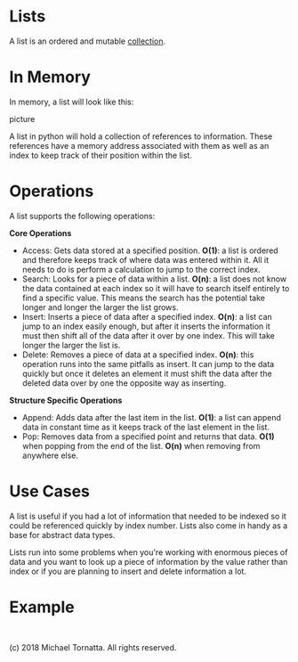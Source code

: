 # Lists

A list is an ordered and mutable [collection](collections_overview.md).

# In Memory

In memory, a list will look like this:

picture

A list in python will hold a collection of references to information. These references have a memory address associated with them as well as an index to keep track of their position within the list.

# Operations

A list supports the following operations:

**Core Operations**
* Access: Gets data stored at a specified position. **O(1)**: a list is ordered and therefore keeps track of where data was entered within it. All it needs to do is perform a calculation to jump to the correct index.
* Search: Looks for a piece of data within a list. **O(n)**: a list does not know the data contained at each index so it will have to search itself entirely to find a specific value. This means the search has the potential take longer and longer the larger the list grows.
* Insert: Inserts a piece of data after a specified index. **O(n)**: a list can jump to an index easily enough, but after it inserts the information it must then shift all of the data after it over by one index. This will take longer the larger the list is.
* Delete: Removes a piece of data at a specified index. **O(n)**: this operation runs into the same pitfalls as insert. It can jump to the data quickly but once it deletes an element it must shift the data after the deleted data over by one the opposite way as inserting.

**Structure Specific Operations**
* Append: Adds data after the last item in the list. **O(1)**: a list can append  data in constant time as it keeps track of the last element in the list.
* Pop: Removes data from a specified point and returns that data. **O(1)** when popping from the end of the list. **O(n)** when removing from anywhere else.

# Use Cases

A list is useful if you had a lot of information that needed to be indexed so it could be referenced quickly by index number. Lists also come in handy as a base for abstract data types. 

Lists run into some problems when you're working with enormous pieces of data and you want to look up a piece of information by the value rather than index or if you are planning to insert and delete information a lot.

# Example

```


```

(c) 2018 Michael Tornatta. All rights reserved.
